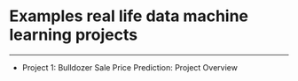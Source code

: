 # Examples real life data machine learning projects

----

* Project 1: Bulldozer Sale Price Prediction: Project Overview